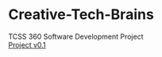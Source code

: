 # Creative-Tech-Brains
TCSS 360 Software Development Project
<br />
[Project v0.1](documentation/Iteration_1.pdf)
